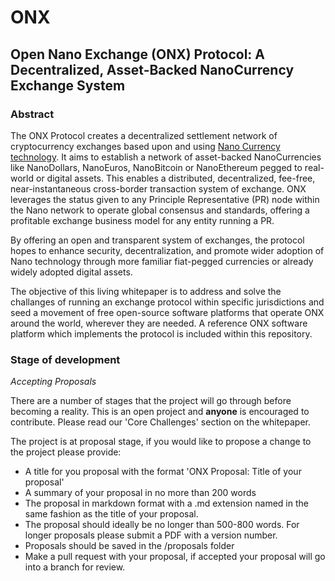# ONX
## Open Nano Exchange (ONX) Protocol: A Decentralized, Asset-Backed NanoCurrency Exchange System

### Abstract

The ONX Protocol creates a decentralized settlement network of cryptocurrency exchanges based upon and using [Nano Currency technology](nano.org). It aims to establish a network of asset-backed NanoCurrencies like NanoDollars, NanoEuros, NanoBitcoin or NanoEthereum pegged to real-world or digital assets. This enables a distributed, decentralized, fee-free, near-instantaneous cross-border transaction system of exchange. ONX leverages the status given to any Principle Representative (PR) node within the Nano network to operate global consensus and standards, offering a profitable exchange business model for any entity running a PR. 

By offering an open and transparent system of exchanges, the protocol hopes to enhance security, decentralization, and promote wider adoption of Nano technology through more familiar fiat-pegged currencies or already widely adopted digital assets. 

The objective of this living whitepaper is to address and solve the challanges of running an exchange protocol within specific jurisdictions and seed a movement of free open-source software platforms that operate ONX around the world, wherever they are needed. A reference ONX software platform which implements the protocol is included within this repository.

### Stage of development

*Accepting Proposals*

There are a number of stages that the project will go through before becoming a reality. This is an open project and **anyone** is encouraged to contribute. Please read our 'Core Challenges' section on the whitepaper.

The project is at proposal stage, if you would like to propose a change to the project please provide:

- A title for you proposal with the format 'ONX Proposal: Title of your proposal'
- A summary of your proposal in no more than 200 words
- The proposal in markdown format with a .md extension named in the same fashion as the title of your proposal.
- The proposal should ideally be no longer than 500-800 words. For longer proposals please submit a PDF with a version number.
- Proposals should be saved in the /proposals folder
- Make a pull request with your proposal, if accepted your proposal will go into a branch for review.
